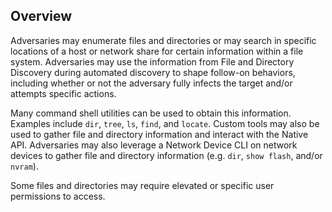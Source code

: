 ## Overview

Adversaries may enumerate files and directories or may search in specific locations of a host or network share for certain information within a file system. Adversaries may use the information from File and Directory Discovery during automated discovery to shape follow-on behaviors, including whether or not the adversary fully infects the target and/or attempts specific actions.

Many command shell utilities can be used to obtain this information. Examples include `dir`, `tree`, `ls`, `find`, and `locate`. Custom tools may also be used to gather file and directory information and interact with the Native API. Adversaries may also leverage a Network Device CLI on network devices to gather file and directory information (e.g. `dir`, `show flash`, and/or `nvram`).

Some files and directories may require elevated or specific user permissions to access.